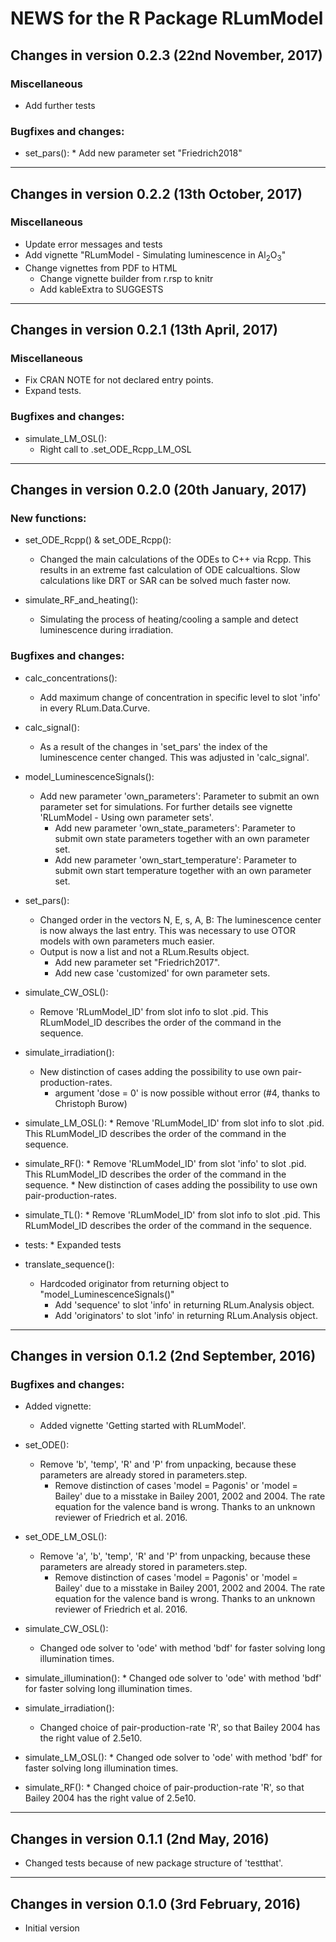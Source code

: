# NEWS for the R Package RLumModel

## Changes in version 0.2.3 (22nd November, 2017)

### Miscellaneous

* Add further tests

### Bugfixes and changes:

* set_pars():
	  * Add new parameter set "Friedrich2018"
	  
____________________________________________________________________________________
  
## Changes in version 0.2.2 (13th October, 2017)

### Miscellaneous
  
* Update error messages and tests
* Add vignette "RLumModel - Simulating luminescence in Al<sub>2</sub>O<sub>3</sub>"
* Change vignettes from PDF to HTML
    * Change vignette builder from r.rsp to knitr
    * Add kableExtra to SUGGESTS

____________________________________________________________________________________
  
## Changes in version 0.2.1 (13th April, 2017)

### Miscellaneous

* Fix CRAN NOTE for not declared entry points.
* Expand tests.

### Bugfixes and changes:
  
* simulate_LM_OSL():
    * Right call to .set_ODE_Rcpp_LM_OSL

____________________________________________________________________________________

## Changes in version 0.2.0 (20th January, 2017)

### New functions:

* set_ODE_Rcpp() & set_ODE_Rcpp():
    * Changed the main calculations of the ODEs to C++ via Rcpp. This results in an extreme fast calculation of ODE calcualtions. Slow calculations like DRT or SAR can be solved much faster now.

* simulate_RF_and_heating():
    * Simulating the process of heating/cooling a sample and detect luminescence during irradiation.

### Bugfixes and changes:
* calc_concentrations():
    * Add maximum change of concentration in specific level to slot 'info' in every RLum.Data.Curve.

* calc_signal():
    * As a result of the changes in 'set_pars' the index of the luminescence center changed. This was adjusted in 'calc_signal'.

* model_LuminescenceSignals():
    * Add new parameter 'own_parameters': Parameter to submit an own parameter set for simulations. For further details see
	   vignette 'RLumModel - Using own parameter sets'.
	  * Add new parameter 'own_state_parameters': Parameter to submit own state parameters together with an own parameter set.
	  * Add new parameter 'own_start_temperature': Parameter to submit own start temperature together with an own parameter set.

* set_pars():
    * Changed order in the vectors N, E, s, A, B: The luminescence center is now always the last entry.
	   This was necessary to use OTOR models with own parameters much easier.
    * Output is now a list and not a RLum.Results object.
	  * Add new parameter set "Friedrich2017".
	  * Add new case 'customized' for own parameter sets.

* simulate_CW_OSL():
    * Remove 'RLumModel_ID' from slot info to slot .pid. This RLumModel_ID describes the order of the command in the sequence.

* simulate_irradiation():
    * New distinction of cases adding the possibility to use own pair-production-rates.
	  * argument 'dose = 0' is now possible without error (#4, thanks to Christoph Burow)

* simulate_LM_OSL():
	  * Remove 'RLumModel_ID' from slot info to slot .pid. This RLumModel_ID describes the order of the command in the sequence.

* simulate_RF():
	  * Remove 'RLumModel_ID' from slot 'info' to slot .pid. This RLumModel_ID describes the order of the command in the sequence.
	  * New distinction of cases adding the possibility to use own pair-production-rates.

* simulate_TL():
	  * Remove 'RLumModel_ID' from slot info to slot .pid. This RLumModel_ID describes the order of the command in the sequence.

* tests:
	  * Expanded tests

* translate_sequence():
    * Hardcoded originator from returning object to "model_LuminescenceSignals()"
	  * Add 'sequence' to slot 'info' in returning RLum.Analysis object.
	  * Add 'originators' to slot 'info' in returning RLum.Analysis object.
	  
____________________________________________________________________________________

## Changes in version 0.1.2 (2nd September, 2016)

### Bugfixes and changes:

* Added vignette:
    * Added vignette 'Getting started with RLumModel'.

* set_ODE():
    * Remove 'b', 'temp', 'R' and 'P' from unpacking, because these parameters are already stored in parameters.step.
	  * Remove distinction of cases 'model = Pagonis' or 'model = Bailey' due to a misstake in Bailey 2001, 2002 and 2004. The rate equation for the valence band is wrong. Thanks to an unknown reviewer of Friedrich et al. 2016.

* set_ODE_LM_OSL():
    * Remove 'a', 'b', 'temp', 'R' and 'P' from unpacking, because these parameters are already stored in parameters.step.
	  * Remove distinction of cases 'model = Pagonis' or 'model = Bailey' due to a misstake in Bailey 2001, 2002 and 2004. The rate equation for the valence band is wrong. Thanks to an unknown reviewer of Friedrich et al. 2016.

* simulate_CW_OSL():
    * Changed ode solver to 'ode' with method 'bdf' for faster solving long illumination times.
    
* simulate_illumination():
	  * Changed ode solver to 'ode' with method 'bdf' for faster solving long illumination times.
	  
* simulate_irradiation():
    * Changed choice of pair-production-rate 'R', so that Bailey 2004 has the right value of 2.5e10.

* simulate_LM_OSL():
	  * Changed ode solver to 'ode' with method 'bdf' for faster solving long illumination times.
	    
* simulate_RF():
	  * Changed choice of pair-production-rate 'R', so that Bailey 2004 has the right value of 2.5e10.
	  
____________________________________________________________________________________

## Changes in version 0.1.1 (2nd May, 2016)

* Changed tests because of new package structure of 'testthat'.

____________________________________________________________________________________

## Changes in version 0.1.0 (3rd February, 2016)

* Initial version